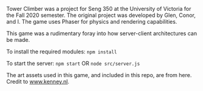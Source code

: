 Tower Climber was a project for Seng 350 at the University of Victoria for the Fall 2020 semester. The original project was developed by Glen, Conor, and I.  The game uses Phaser for physics and rendering capabilities.

This game was a rudimentary foray into how server-client architectures can be made.

To install the required modules:
``npm install``

To start the server:
``npm start``
OR
``node src/server.js``

The art assets used in this game, and included in this repo, are from here. Credit to www.kenney.nl.
